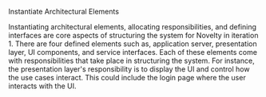 Instantiate Architectural Elements

Instantiating architectural elements, allocating responsibilities, and defining interfaces are core aspects of structuring the system for Novelty in iteration 1. There are four defined elements such as, application server, presentation layer, UI components, and service interfaces. Each of these elements come with responsibilities that take place in structuring the system. For instance, the presentation layer's responsibility is to display the UI and control how the use cases interact. This could include the login page where the user interacts with the UI.
